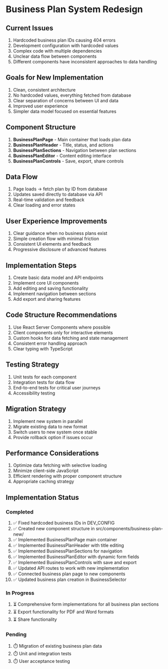 # Business Plan System Redesign

## Current Issues
1. Hardcoded business plan IDs causing 404 errors
2. Development configuration with hardcoded values
3. Complex code with multiple dependencies
4. Unclear data flow between components
5. Different components have inconsistent approaches to data handling

## Goals for New Implementation
1. Clean, consistent architecture
2. No hardcoded values, everything fetched from database
3. Clear separation of concerns between UI and data
4. Improved user experience
5. Simpler data model focused on essential features

## Component Structure
1. **BusinessPlanPage** - Main container that loads plan data
2. **BusinessPlanHeader** - Title, status, and actions
3. **BusinessPlanSections** - Navigation between plan sections
4. **BusinessPlanEditor** - Content editing interface
5. **BusinessPlanControls** - Save, export, share controls

## Data Flow
1. Page loads -> fetch plan by ID from database
2. Updates saved directly to database via API
3. Real-time validation and feedback
4. Clear loading and error states

## User Experience Improvements
1. Clear guidance when no business plans exist
2. Simple creation flow with minimal friction
3. Consistent UI elements and feedback
4. Progressive disclosure of advanced features

## Implementation Steps
1. Create basic data model and API endpoints
2. Implement core UI components
3. Add editing and saving functionality
4. Implement navigation between sections
5. Add export and sharing features

## Code Structure Recommendations
1. Use React Server Components where possible
2. Client components only for interactive elements
3. Custom hooks for data fetching and state management
4. Consistent error handling approach
5. Clear typing with TypeScript

## Testing Strategy
1. Unit tests for each component
2. Integration tests for data flow
3. End-to-end tests for critical user journeys
4. Accessibility testing

## Migration Strategy
1. Implement new system in parallel
2. Migrate existing data to new format
3. Switch users to new system once stable
4. Provide rollback option if issues occur

## Performance Considerations
1. Optimize data fetching with selective loading
2. Minimize client-side JavaScript
3. Efficient rendering with proper component structure
4. Appropriate caching strategy

## Implementation Status
### Completed
1. ✅ Fixed hardcoded business IDs in DEV_CONFIG
2. ✅ Created new component structure in src/components/business-plan-new/
3. ✅ Implemented BusinessPlanPage main container
4. ✅ Implemented BusinessPlanHeader with title editing
5. ✅ Implemented BusinessPlanSections for navigation
6. ✅ Implemented BusinessPlanEditor with dynamic form fields
7. ✅ Implemented BusinessPlanControls with save and export
8. ✅ Updated API routes to work with new implementation
9. ✅ Connected business plan page to new components
10. ✅ Updated business plan creation in BusinessSelector

### In Progress
1. ⏳ Comprehensive form implementations for all business plan sections
2. ⏳ Export functionality for PDF and Word formats
3. ⏳ Share functionality

### Pending
1. ⏱️ Migration of existing business plan data
2. ⏱️ Unit and integration tests
3. ⏱️ User acceptance testing 